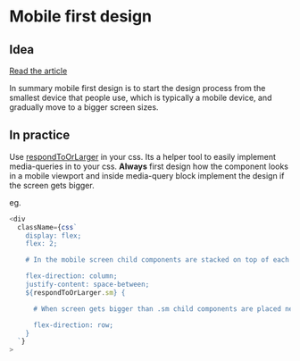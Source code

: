 # Mobile first design

## Idea

[Read the article](https://zellwk.com/blog/how-to-write-mobile-first-css/)

In summary mobile first design is to start the design process from the smallest device that people use, which is typically a mobile device, and gradually move to a bigger screen sizes.

## In practice

Use [respondToOrLarger](secret-project-331/shared-module/src/styles/respond.ts) in your css. Its a helper tool to easily implement media-queries in to your css. **Always** first design how the component looks in a mobile viewport and inside media-query block implement the design if the screen gets bigger.

eg.

```js
<div
  className={css`
    display: flex;
    flex: 2;

    # In the mobile screen child components are stacked on top of each other for a better look.

    flex-direction: column;
    justify-content: space-between;
    ${respondToOrLarger.sm} {

      # When screen gets bigger than .sm child components are placed next to each other.

      flex-direction: row;
    }
  `}
>
```
